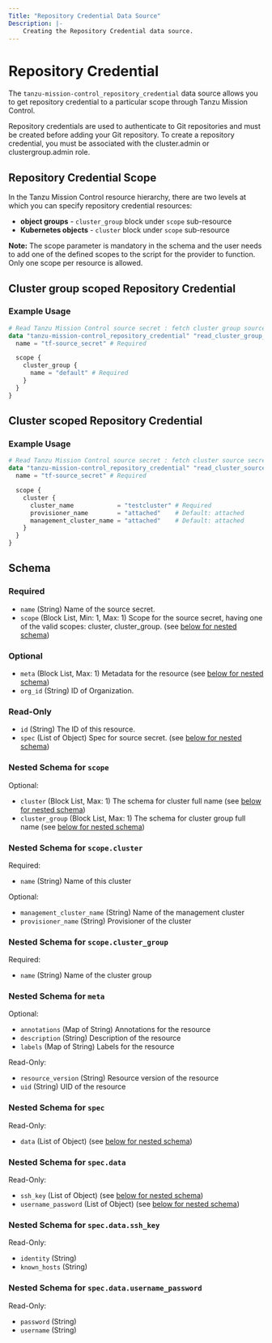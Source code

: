```yaml
---
Title: "Repository Credential Data Source"
Description: |-
    Creating the Repository Credential data source.
---
```


# Repository Credential

The `tanzu-mission-control_repository_credential` data source allows you to get repository credential to a particular scope through Tanzu Mission Control.

Repository credentials are used to authenticate to Git repositories and must be created before adding your Git repository.
To create a repository credential, you must be associated with the cluster.admin or clustergroup.admin role.

[repository-credential]: https://techdocs.broadcom.com/us/en/vmware-tanzu/standalone-components/tanzu-mission-control/1-4/tanzu-mission-control-documentation/tanzumc-using-GUID-657661A2-B26E-412A-9A46-7467A44A075A.html

## Repository Credential Scope

In the Tanzu Mission Control resource hierarchy, there are two levels at which you can specify repository credential resources:
- **object groups** - `cluster_group` block under `scope` sub-resource
- **Kubernetes objects** - `cluster` block under `scope` sub-resource

**Note:**
The scope parameter is mandatory in the schema and the user needs to add one of the defined scopes to the script for the provider to function.
Only one scope per resource is allowed.


## Cluster group scoped Repository Credential

### Example Usage

```terraform
# Read Tanzu Mission Control source secret : fetch cluster group source secret details
data "tanzu-mission-control_repository_credential" "read_cluster_group_source_secret" {
  name = "tf-source_secret" # Required

  scope {
    cluster_group {
      name = "default" # Required
    }
  }
}
```

## Cluster scoped Repository Credential

### Example Usage

```terraform
# Read Tanzu Mission Control source secret : fetch cluster source secret details
data "tanzu-mission-control_repository_credential" "read_cluster_source_secret" {
  name = "tf-source_secret" # Required

  scope {
    cluster {
      cluster_name            = "testcluster" # Required
      provisioner_name        = "attached"    # Default: attached
      management_cluster_name = "attached"    # Default: attached
    }
  }
}
```

<!-- schema generated by tfplugindocs -->
## Schema

### Required

- `name` (String) Name of the source secret.
- `scope` (Block List, Min: 1, Max: 1) Scope for the source secret, having one of the valid scopes: cluster, cluster_group. (see [below for nested schema](#nestedblock--scope))

### Optional

- `meta` (Block List, Max: 1) Metadata for the resource (see [below for nested schema](#nestedblock--meta))
- `org_id` (String) ID of Organization.

### Read-Only

- `id` (String) The ID of this resource.
- `spec` (List of Object) Spec for source secret. (see [below for nested schema](#nestedatt--spec))

<a id="nestedblock--scope"></a>
### Nested Schema for `scope`

Optional:

- `cluster` (Block List, Max: 1) The schema for cluster full name (see [below for nested schema](#nestedblock--scope--cluster))
- `cluster_group` (Block List, Max: 1) The schema for cluster group full name (see [below for nested schema](#nestedblock--scope--cluster_group))

<a id="nestedblock--scope--cluster"></a>
### Nested Schema for `scope.cluster`

Required:

- `name` (String) Name of this cluster

Optional:

- `management_cluster_name` (String) Name of the management cluster
- `provisioner_name` (String) Provisioner of the cluster


<a id="nestedblock--scope--cluster_group"></a>
### Nested Schema for `scope.cluster_group`

Required:

- `name` (String) Name of the cluster group



<a id="nestedblock--meta"></a>
### Nested Schema for `meta`

Optional:

- `annotations` (Map of String) Annotations for the resource
- `description` (String) Description of the resource
- `labels` (Map of String) Labels for the resource

Read-Only:

- `resource_version` (String) Resource version of the resource
- `uid` (String) UID of the resource


<a id="nestedatt--spec"></a>
### Nested Schema for `spec`

Read-Only:

- `data` (List of Object) (see [below for nested schema](#nestedobjatt--spec--data))

<a id="nestedobjatt--spec--data"></a>
### Nested Schema for `spec.data`

Read-Only:

- `ssh_key` (List of Object) (see [below for nested schema](#nestedobjatt--spec--data--ssh_key))
- `username_password` (List of Object) (see [below for nested schema](#nestedobjatt--spec--data--username_password))

<a id="nestedobjatt--spec--data--ssh_key"></a>
### Nested Schema for `spec.data.ssh_key`

Read-Only:

- `identity` (String)
- `known_hosts` (String)


<a id="nestedobjatt--spec--data--username_password"></a>
### Nested Schema for `spec.data.username_password`

Read-Only:

- `password` (String)
- `username` (String)